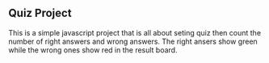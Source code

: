## Quiz Project
This is a simple javascript project that is all about seting quiz then count the number of right answers and wrong answers.
The right ansers show green while the wrong ones show red in the result board.
